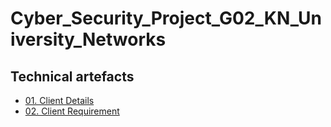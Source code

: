 # Cyber_Security_Project_G02_KN_University_Networks

## Technical artefacts

- [01. Client Details](Technical_Artifacts/01_Client_Details/Client_details.md)
- [02. Client Requirement](Technical_Artifacts/02_Client_requirements/Client_Requirements.md)
